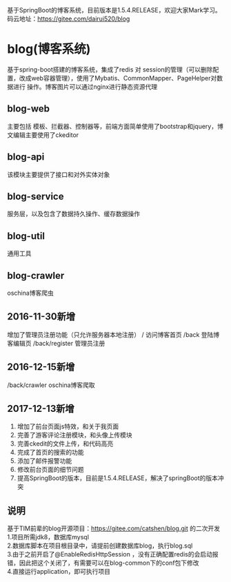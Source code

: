 基于SpringBoot的博客系统，目前版本是1.5.4.RELEASE，欢迎大家Mark学习。码云地址：https://gitee.com/dairui520/blog
# blog(博客系统)
  基于spring-boot搭建的博客系统，集成了redis 对 session的管理（可以删除配置，改成web容器管理），使用了Mybatis、CommonMapper、PageHelper对数据进行   操作。博客图片可以通过nginx进行静态资源代理
  
## blog-web
  主要包括 模板、拦截器、控制器等，前端方面简单使用了bootstrap和jquery，博文编辑主要使用了ckeditor  
  
  
## blog-api
   该模块主要提供了接口和对外实体对象
   
## blog-service
服务层，以及包含了数据持久操作、缓存数据操作
## blog-util
通用工具
## blog-crawler
oschina博客爬虫
## 2016-11-30新增
增加了管理员注册功能（只允许服务器本地注册）
/ 访问博客首页
/back 登陆博客编辑页
/back/register 管理员注册
## 2016-12-15新增
/back/crawler oschina博客爬取

## 2017-12-13新增
1. 增加了前台页面js特效，和关于我页面
2. 完善了游客评论注册模块，和头像上传模块
3. 完善ckedit的文件上传，和代码高亮
4. 完成了首页的搜索的功能
5. 添加了邮件报警功能
6. 修改前台页面的细节问题
7. 提高SpringBoot的版本，目前是1.5.4.RELEASE，解决了springBoot的版本冲突

## 说明
基于TIM前辈的blog开源项目：https://gitee.com/catshen/blog.git 的二次开发<br/>
1.项目所需jdk8，数据库mysql<br/>
2.数据库脚本在项目根目录中，请提前创建数据库blog，执行blog.sql<br/>
3.由于之前开启了@EnableRedisHttpSession ，没有正确配置redis的会启动报错，因此把这个关闭了，有需要可以在blog-common下的conf包下修改<br/>
4.直接运行application，即可执行项目

